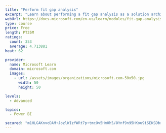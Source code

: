```yaml
---
title: "Perform fit gap analysis"
excerpt: "Learn about performing a fit gap analysis as a solution architect for Dynamics 365 and Microsoft Power Platform."
webUrl: https://docs.microsoft.com/en-us/learn/modules/fit-gap-analysis/
type: course
price: Free
length: PT35M
ratings:
  count: 353
  average: 4.713881
heat: 62

provider:
  name: Microsoft Learn
  domain: microsoft.com
  images:
    - url: /assets/images/organizations/microsoft.com-50x50.jpg
      width: 50
      height: 50

levels:
  - Advanced

topics:
  - Power BI

secured: "m1HLGAKnvcDAM+JozlWIzfWRt7p+tmcOv5Hm0h5/OYnf9n95HKou9iSEKSDbryllRpnMP6MCDRfk4F2SKMAwSoyk5fHxRPXHmRbq3vBTAGuYXhboACGZnLz3NQYsjQh47qtNgrqJ4rFjzmu6/zesrYvig1/7r8z8WhS5xq2o6LjU8BZfJvCB6CRth4lbPn+uJShVZGWiT8ytBA4+eFcwdJVGjSIEGhOyaE/ZJK1/qJ29slC2KViJkdvrrLnvjY0dx1NxNGezSZT/6hIlh6vcWuajU1pWdx9T5t3c1S2OrFmhRXsPqY3+e+C3blOFXhKS50XoX/ZrqtRMPEIhW8yEpDQoMbohm4PXrxlJVxoNnRt/nN7QUPTnkWSAqzpVu+K3NQLfFL13uCsB40kwDNsRQw==;03ugfww6xYh1aT0d+jEBgQ=="
---
```


